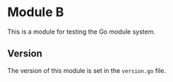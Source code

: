 # Module B

This is a module for testing the Go module system.

## Version

The version of this module is set in the `version.go` file.
